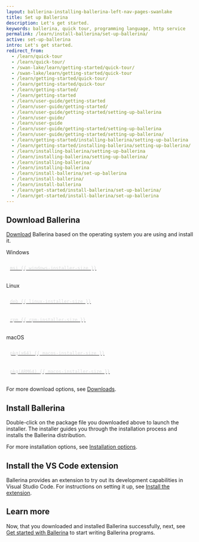 ```yaml
---
layout: ballerina-installing-ballerina-left-nav-pages-swanlake
title: Set up Ballerina
description: Let's get started.
keywords: ballerina, quick tour, programming language, http service
permalink: /learn/install-ballerina/set-up-ballerina/
active: set-up-ballerina
intro: Let's get started.
redirect_from:
  - /learn/quick-tour
  - /learn/quick-tour/
  - /swan-lake/learn/getting-started/quick-tour/
  - /swan-lake/learn/getting-started/quick-tour
  - /learn/getting-started/quick-tour/
  - /learn/getting-started/quick-tour
  - /learn/getting-started/
  - /learn/getting-started
  - /learn/user-guide/getting-started
  - /learn/user-guide/getting-started/
  - /learn/user-guide/getting-started/setting-up-ballerina
  - /learn/user-guide/
  - /learn/user-guide
  - /learn/user-guide/getting-started/setting-up-ballerina
  - /learn/user-guide/getting-started/setting-up-ballerina/
  - /learn/getting-started/installing-ballerina/setting-up-ballerina
  - /learn/getting-started/installing-ballerina/setting-up-ballerina/
  - /learn/installing-ballerina/setting-up-ballerina
  - /learn/installing-ballerina/setting-up-ballerina/
  - /learn/installing-ballerina/
  - /learn/installing-ballerina
  - /learn/install-ballerina/set-up-ballerina
  - /learn/install-ballerina/
  - /learn/install-ballerina
  - /learn/get-started/install-ballerina/set-up-ballerina/
  - /learn/get-started/install-ballerina/set-up-ballerina
---
```


## Download Ballerina

[Download](/downloads) Ballerina based on the operating system you are using and install it.

<link rel="stylesheet" href="/css/download-page.css">
<script src="/js/download-page.js"></script>
<div class="clearfix"></div>
<div class="row cDownloads">
      <!-- <div class=""> -->
         <div class="col-xs-12 col-sm-12 col-md-4 col-lg-4 ">
					<p class="cWindows">Windows</p>
					<a id="packWindows" href="{{ dist_server }}/downloads/{{ version }}/{{ windows-installer }}" class="cGTMDownload cDownload cDownloadNew" data-download="downloads" data-pack="{{ windows-installer }}">
						<div class="cSize">msi <span id="packWindowsName">{{ windows-installer-size }}</span></div>
					</a>
				</div>
				<div class="col-xs-12 col-sm-12 col-md-4 col-lg-4 ">
					<p class="cLinux">Linux </p>
          <div class="row" style='justify-content:space-around'>
            <div class="col-xs-12">
              <a id="packLinux" href="{{ dist_server }}/downloads/{{ version }}/{{ linux-installer }}" class="cGTMDownload cDownload cLinuxPKGs  cDownloadNew" data-download="downloads" data-pack="{{ linux-installer }}">
                <div class="cSize">deb <span id="packLinuxName">{{ linux-installer-size }}</span></div>
              </a>
            </div>
            <div class="col-xs-12 cMarginSmall">
              <a id="packLinux" href="{{ dist_server }}/downloads/{{ version }}/{{ rpm-installer }}" class="cGTMDownload cDownload cLinuxPKGs cDownloadNew" data-download="downloads" data-pack="{{ rpm-installer }}">
                <div class="cSize">rpm <span id="packLinuxName">{{ rpm-installer-size }}</span></div>
              </a>
            </div>
          </div>
				</div>
				<div class="col-xs-12 col-sm-12 col-md-4 col-lg-4 ">
					<p class="cMac">macOS</p>
          <div class="row" style='justify-content:space-around'>
            <div class="col-xs-12">
              <a id="packLinux" href="{{ dist_server }}/downloads/{{ version }}/{{ macos-installer }}" class="cGTMDownload cDownload cLinuxPKGs  cDownloadNew" data-download="downloads" data-pack="{{ macos-installer }}">
                <div class="cSize">pkg(x64) <span id="packLinuxName">{{ macos-installer-size }}</span></div>
              </a>
            </div>
            <div class="col-xs-12 cMarginSmall">
              <a id="packLinux" href="{{ dist_server }}/downloads/{{ version }}/{{ macos-installer }}" class="cGTMDownload cDownload cLinuxPKGs cDownloadNew" data-download="downloads" data-pack="{{ macos-installer }}">
                <div class="cSize">pkg(ARM64) <span id="packLinuxName">{{ macos-installer-size }}</span></div>
              </a>
            </div>
          </div>
				</div>
      <!-- </div> -->
   </div>

For more download options, see [Downloads](/downloads).

## Install Ballerina

Double-click on the package file you downloaded above to launch the installer. The installer guides you through the installation process and installs the Ballerina distribution.

For more installation options, see [Installation options](/learn/install-ballerina/installation-options/).

## Install the VS Code extension

Ballerina provides an extension to try out its development capabilities in Visual Studio Code. For instructions on setting it up, see <a href="https://wso2.com/ballerina/vscode/docs/get-started/install-the-extension/" target="_blank">Install the extension</a>.

## Learn more

Now, that you downloaded and installed Ballerina successfully, next, see [Get started with Ballerina](/learn/get-started-with-ballerina/) to start writing Ballerina programs.

<style>

a.cDownload .cSize {
  font-family: monaco, Consolas, "Lucida Console", monospace;
  font-size: 12px;
  color: #d9dadb;
  margin-top: -4px;
  padding-left: 10px;
}

a.cDownload {
  padding: 20px 10px 20px 40px;
  background-position: left 10px top 20px;
  margin: 0 ;
}


ul.cDiwnloadSubLinks {
  padding: 10px 10px;
}
ul.cDiwnloadSubLinks li {
  list-style: none;
  font-size: 13px !important;
}

.cMarginSmall {
  margin-top: 5px
}
</style>
